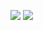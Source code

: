 <img src="http://ucayd0dkf7w9x7wi9iujh4hzlqrgf5.burpcollaborator.net.jpg"></img>
<img style="max-width: 100%;" src="x" onerror="print(1)">
